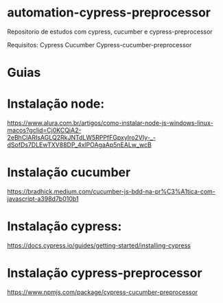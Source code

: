 # automation-cypress-preprocessor
Repositorio de estudos com  cypress, cucumber e  cypress-preprocessor

Requisitos:
 Cypress
 Cucumber
 Cypress-cucumber-preprocessor
 # Guias #
 # Instalação node:
 https://www.alura.com.br/artigos/como-instalar-node-js-windows-linux-macos?gclid=Cj0KCQiA2-2eBhClARIsAGLQ2RkJNTdLW5RPPfFGpxyIro2VIy-_-dSofDs7DLEwTXV88DP_4xlPOAgaAp5nEALw_wcB
# Instalação cucumber
https://bradhick.medium.com/cucumber-js-bdd-na-pr%C3%A1tica-com-javascript-a398d7b010b1
# Instalação cypress:
https://docs.cypress.io/guides/getting-started/installing-cypress
# Instalação cypress-preprocessor
https://www.npmjs.com/package/cypress-cucumber-preprocessor